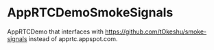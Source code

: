 # AppRTCDemoSmokeSignals

AppRTCDemo that interfaces with https://github.com/tOkeshu/smoke-signals instead of apprtc.appspot.com.
